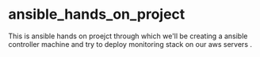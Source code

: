 # ansible_hands_on_project
This is ansible hands on proejct through which we'll be creating a ansible controller machine and try to deploy monitoring stack on our aws servers .

